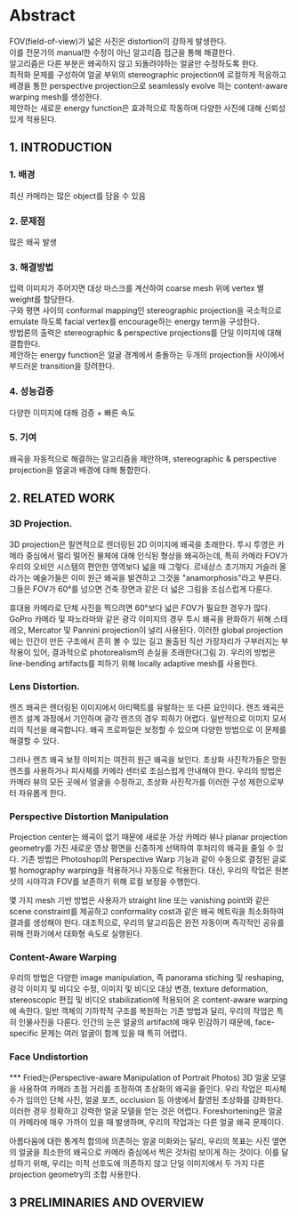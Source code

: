 # Abstract
FOV(field-of-view)가 넓은 사진은 distortion이 강하게 발생한다.  
이를 전문가의 manual한 수정이 아닌 알고리즘 접근을 통해 해결한다.  
알고리즘은 다른 부분은 왜곡하지 않고 되돌려야하는 얼굴만 수정하도록 한다.  
최적화 문제를 구성하여 얼굴 부위의 stereographic projection에 로컬하게 적응하고 배경을 통한 perspective projection으로 seamlessly evolve 하는 content-aware warping mesh를 생성한다.  
제안하는 새로운 energy function은 효과적으로 작동하며 다양한 사진에 대해 신뢰성 있게 적용된다. 

## 1. INTRODUCTION
### 1. 배경
최신 카메라는 많은 object를 담을 수 있음
### 2. 문제점
많은 왜곡 발생
### 3. 해결방법
입력 이미지가 주어지면 대상 마스크를 계산하여 coarse mesh 위에 vertex 별 weight를 할당한다.  
구와 평면 사이의 conformal mapping인 stereographic projection을 국소적으로 emulate 하도록 facial vertex를 encourage하는 energy term을 구성한다.  
방법론의 출력은 stereographic & perspective projections를 단일 이미지에 대해 결합한다.  
제안하는 energy function은 얼굴 경계에서 충돌하는 두개의 projection들 사이에서 부드러운 transition을 장려한다.  
### 4. 성능검증
다양한 이미지에 대해 검증 + 빠른 속도
### 5. 기여
왜곡을 자동적으로 해결하는 알고리즘을 제안하며, stereographic & perspective projection을 얼굴과 배경에 대해 통합한다.  

## 2. RELATED WORK
### 3D Projection.
3D projection은 필연적으로 렌더링된 2D 이미지에 왜곡을 초래한다. 투시 투영은 카메라 중심에서 멀리 떨어진 물체에 대해 인식된 형상을 왜곡하는데, 특히 카메라 FOV가 우리의 오비안 시스템의 편안한 영역보다 넓을 때 그렇다. 르네상스 초기까지 거슬러 올라가는 예술가들은 이미 원근 왜곡을 발견하고 그것을 "anamorphosis"라고 부른다. 그들은 FOV가 60°를 넘으면 건축 장면과 같은 더 넓은 그림을 조심스럽게 다룬다.  

휴대용 카메라로 단체 사진을 찍으려면 60°보다 넓은 FOV가 필요한 경우가 많다. GoPro 카메라 및 파노라마와 같은 광각 이미지의 경우 투시 왜곡을 완화하기 위해 스테레오, Mercator 및 Pannini projection이 널리 사용된다. 이러한 global projection에는 인간이 만든 구조에서 흔히 볼 수 있는 길고 돌출된 직선 가장자리가 구부러지는 부작용이 있어, 결과적으로 photorealism의 손실을 초래한다(그림 2). 우리의 방법은 line-bending artifacts를 피하기 위해 locally adaptive mesh를 사용한다.  

### Lens Distortion.
렌즈 왜곡은 렌더링된 이미지에서 아티팩트를 유발하는 또 다른 요인이다. 렌즈 왜곡은 렌즈 설계 과정에서 기인하며 광각 렌즈의 경우 피하기 어렵다. 일반적으로 이미지 모서리의 직선을 왜곡합니다. 왜곡 프로파일은 보정할 수 있으며 다양한 방법으로 이 문제를 해결할 수 있다.  

그러나 렌즈 왜곡 보정 이미지는 여전히 원근 왜곡을 보인다. 초상화 사진작가들은 망원 렌즈를 사용하거나 피사체를 카메라 센터로 조심스럽게 안내해야 한다. 우리의 방법은 카메라 뷰의 모든 곳에서 얼굴을 수정하고, 초상화 사진작가를 이러한 구성 제한으로부터 자유롭게 한다.

### Perspective Distortion Manipulation
Projection center는 왜곡이 없기 때문에 새로운 가상 카메라 뷰나 planar projection geometry를 가진 새로운 영상 평면을 신중하게 선택하여 후처리의 왜곡을 줄일 수 있다. 기존 방법은 Photoshop의 Perspective Warp 기능과 같이 수동으로 결정된 글로벌 homography warping을 적용하거나 자동으로 적용한다. 대신, 우리의 작업은 원본 샷의 시야각과 FOV를 보존하기 위해 로컬 보정을 수행한다.  
  
몇 가지 mesh 기반 방법은 사용자가 straight line 또는 vanishing point와 같은 scene constraint를 제공하고 conformality cost과 같은 왜곡 메트릭을 최소화하여 결과를 생성해야 한다. 대조적으로, 우리의 알고리듬은 완전 자동이며 즉각적인 공유를 위해 전화기에서 대화형 속도로 실행된다.

### Content-Aware Warping
우리의 방법은 다양한 image manipulation, 즉 panorama stiching 및 reshaping, 광각 이미지 및 비디오 수정, 이미지 및 비디오 대상 변경, texture deformation, stereoscopic 편집 및 비디오 stabilization에 적용되어 온 content-aware warping에 속한다. 일반 객체의 기하학적 구조를 복원하는 기존 방법과 달리, 우리의 작업은 특히 인물사진을 다룬다. 인간의 눈은 얼굴의 artifact에 매우 민감하기 때문에, face-specific 문제는 여러 얼굴이 함께 있을 때 특히 어렵다.  

### Face Undistortion
*** Fried는(Perspective-aware Manipulation of Portrait Photos) 3D 얼굴 모델을 사용하여 카메라 초점 거리를 조정하여 초상화의 왜곡을 줄인다. 우리 작업은 피사체 수가 임의인 단체 사진, 얼굴 포즈, occlusion 등 야생에서 촬영된 초상화를 강화한다. 이러한 경우 정확하고 강력한 얼굴 모델을 얻는 것은 어렵다. Foreshortening은 얼굴이 카메라에 매우 가까이 있을 때 발생하며, 우리의 작업과는 다른 얼굴 왜곡 문제이다.  

아름다움에 대한 통계적 합의에 의존하는 얼굴 미화와는 달리, 우리의 목표는 사진 옆면의 얼굴을 최소한의 왜곡으로 카메라 중심에서 찍은 것처럼 보이게 하는 것이다. 이를 달성하기 위해, 우리는 미적 선호도에 의존하지 않고 단일 이미지에서 두 가지 다른 projection geometry의 조합 사용한다.  

## 3 PRELIMINARIES AND OVERVIEW

